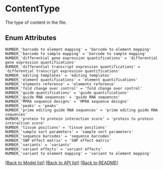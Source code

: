 # ContentType

The type of content in the file.

## Enum Attributes
    NUMBER_'barcode to element mapping' = 'barcode to element mapping'
    NUMBER_'barcode to sample mapping' = 'barcode to sample mapping'
    NUMBER_'differential gene expression quantifications' = 'differential gene expression quantifications'
    NUMBER_'differential transcript expression quantifications' = 'differential transcript expression quantifications'
    NUMBER_'editing templates' = 'editing templates'
    NUMBER_'element quantifications' = 'element quantifications'
    NUMBER_'elements reference' = 'elements reference'
    NUMBER_'fold change over control' = 'fold change over control'
    NUMBER_'guide quantifications' = 'guide quantifications'
    NUMBER_'guide RNA sequences' = 'guide RNA sequences'
    NUMBER_'MPRA sequence designs' = 'MPRA sequence designs'
    NUMBER_'peaks' = 'peaks'
    NUMBER_'prime editing guide RNA sequences' = 'prime editing guide RNA sequences'
    NUMBER_'protein to protein interaction score' = 'protein to protein interaction score'
    NUMBER_'tissue positions' = 'tissue positions'
    NUMBER_'sample sort parameters' = 'sample sort parameters'
    NUMBER_'sequence barcodes' = 'sequence barcodes'
    NUMBER_'SNP effect matrix' = 'SNP effect matrix'
    NUMBER_'variants' = 'variants'
    NUMBER_'variant effects' = 'variant effects'
    NUMBER_'variant to element mapping' = 'variant to element mapping'
[[Back to Model list]](../README.md#documentation-for-models) [[Back to API list]](../README.md#documentation-for-api-endpoints) [[Back to README]](../README.md)


